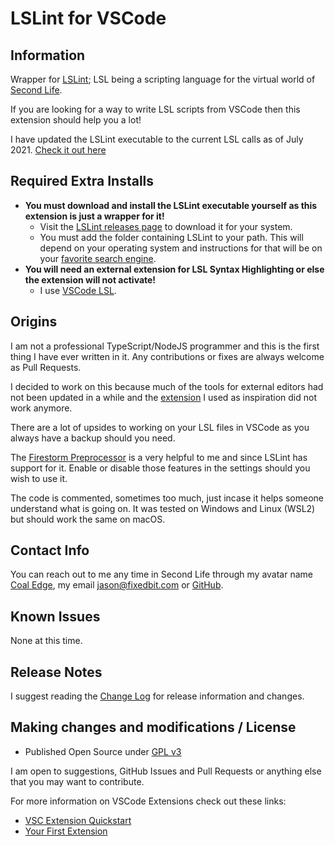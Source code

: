 # LSLint for VSCode

## Information

Wrapper for [LSLint](https://github.com/FixedBit/lslint/); LSL being a scripting language for the virtual world of [Second Life](https://secondlife.com).

If you are looking for a way to write LSL scripts from VSCode then this extension should help you a lot!

I have updated the LSLint executable to the current LSL calls as of July 2021. [Check it out here](https://github.com/FixedBit/lslint/)

## Required Extra Installs

* **You must download and install the LSLint executable yourself as this extension is just a wrapper for it!**
  * Visit the [LSLint releases page](https://github.com/FixedBit/lslint/releases/) to download it for your system.
  * You must add the folder containing LSLint to your path. This will depend on your operating system and instructions for that will be on your [favorite search engine](https://bfy.tw/RJg8).
* **You will need an external extension for LSL Syntax Highlighting or else the extension will not activate!**
    * I use [VSCode LSL](https://marketplace.visualstudio.com/items?itemName=vrtlabs.vscode-lsl).
## Origins

I am not a professional TypeScript/NodeJS programmer and this is the first thing I have ever written in it. Any contributions or fixes are always welcome as Pull Requests.

I decided to work on this because much of the tools for external editors had not been updated in a while and the [extension](https://github.com/AdamMcCurdy/lslint-vscode) I used as inspiration did not work anymore.

There are a lot of upsides to working on your LSL files in VSCode as you always have a backup should you need.

The [Firestorm Preprocessor](https://wiki.firestormviewer.org/fs_preprocessor) is a very helpful to me and since LSLint has support for it. Enable or disable those features in the settings should you wish to use it.

The code is commented, sometimes too much, just incase it helps someone understand what is going on. It was tested on Windows and Linux (WSL2) but should work the same on macOS.

## Contact Info

You can reach out to me any time in Second Life through my avatar name [Coal Edge](https://my.secondlife.com/coal.edge), my email [jason@fixedbit.com](mailto:jason@fixedbit.com) or [GitHub](https://github.com/FixedBit/).

## Known Issues

None at this time.

## Release Notes

I suggest reading the [Change Log](https://github.com/FixedBit/lslint-for-vscode/blob/main/CHANGELOG.md) for release information and changes.

## Making changes and modifications / License

* Published Open Source under [GPL v3](https://github.com/FixedBit/lslint-for-vscode/blob/main/LICENSE.md)

I am open to suggestions, GitHub Issues and Pull Requests or anything else that you may want to contribute.

For more information on VSCode Extensions check out these links:

* [VSC Extension Quickstart](https://github.com/FixedBit/lslint-for-vscode/blob/main/vsc-extension-quickstart.md)
* [Your First Extension](https://code.visualstudio.com/api/get-started/your-first-extension)
